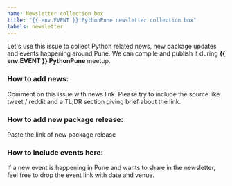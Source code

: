 ```yaml
---
name: Newsletter collection box
title: "{{ env.EVENT }} PythonPune newsletter collection box"
labels: newsletter
---
```


Let's use this issue to collect Python related news, new package updates and events happening around Pune.
We can compile and publish it during **{{ env.EVENT }} PythonPune** meetup. 

### How to add news:
Comment on this issue with news link.
Please try to include the source like tweet / reddit and a TL;DR section giving brief about the link.

### How to add new package release:
Paste the link of new package release

### How to include events here:
If a new event is happening in Pune and wants to share in the newsletter, feel free to drop the event link with date and venue.
